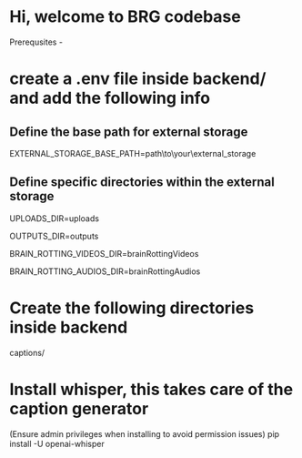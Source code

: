 # Hi, welcome to BRG codebase

Prerequsites - 

# create a .env file inside backend/ and add the following info

## Define the base path for external storage

EXTERNAL_STORAGE_BASE_PATH=path\to\your\external_storage

## Define specific directories within the external storage

UPLOADS_DIR=uploads

OUTPUTS_DIR=outputs

BRAIN_ROTTING_VIDEOS_DIR=brainRottingVideos

BRAIN_ROTTING_AUDIOS_DIR=brainRottingAudios

# Create the following directories inside backend

captions/

# Install whisper, this takes care of the caption generator

(Ensure admin privileges when installing to avoid permission issues)
pip install -U openai-whisper
